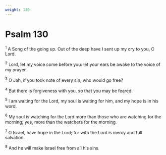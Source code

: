 ```yaml
---
weight: 130
---
```


# Psalm 130

<sup>1</sup> A Song of the going up. Out of the deep have I sent up my cry to you, O Lord. 

<sup>2</sup> Lord, let my voice come before you: let your ears be awake to the voice of my prayer. 

<sup>3</sup> O Jah, if you took note of every sin, who would go free? 

<sup>4</sup> But there is forgiveness with you, so that you may be feared. 

<sup>5</sup> I am waiting for the Lord, my soul is waiting for him, and my hope is in his word. 

<sup>6</sup> My soul is watching for the Lord more than those who are watching for the morning; yes, more than the watchers for the morning. 

<sup>7</sup> O Israel, have hope in the Lord; for with the Lord is mercy and full salvation. 

<sup>8</sup> And he will make Israel free from all his sins. 


